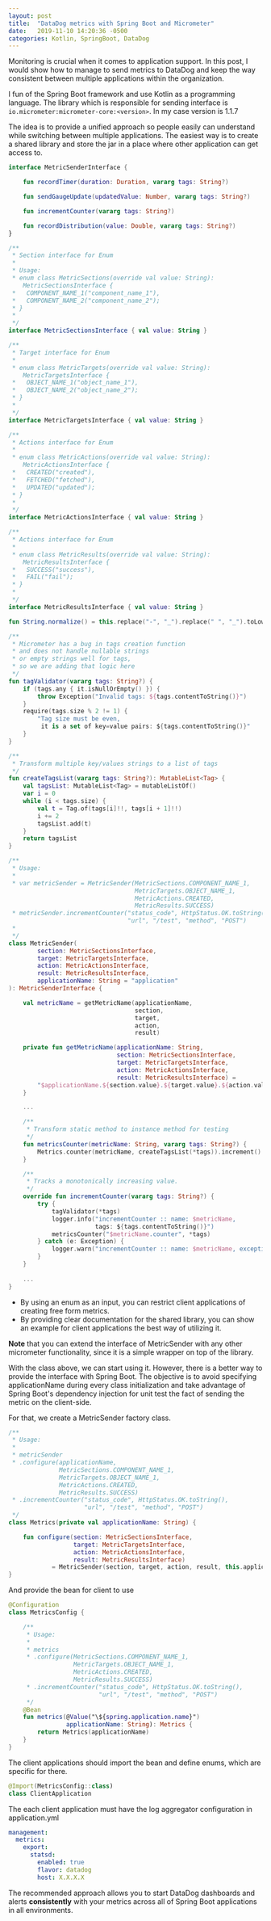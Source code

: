 ```yaml
---
layout: post
title:  "DataDog metrics with Spring Boot and Micrometer"
date:   2019-11-10 14:20:36 -0500
categories: Kotlin, SpringBoot, DataDog
---
```


Monitoring is crucial when it comes to application support. In this post, I would show how to manage to send metrics to
DataDog and keep the way consistent between multiple applications within the organization.

I fun of the Spring Boot framework and use Kotlin as a programming language. The library which is responsible for sending
interface is `io.micrometer:micrometer-core:<version>`. In my case version is 1.1.7

The idea is to provide a unified approach so people easily can understand while switching between multiple applications.
The easiest way is to create a shared library and store the jar in a place where other application can get access to.

```kotlin
interface MetricSenderInterface {

    fun recordTimer(duration: Duration, vararg tags: String?)

    fun sendGaugeUpdate(updatedValue: Number, vararg tags: String?)

    fun incrementCounter(vararg tags: String?)

    fun recordDistribution(value: Double, vararg tags: String?)
}

/**
 * Section interface for Enum
 *
 * Usage:
 * enum class MetricSections(override val value: String):
    MetricSectionsInterface {
 *   COMPONENT_NAME_1("component_name_1"),
 *   COMPONENT_NAME_2("component_name_2");
 * }
 *
 */
interface MetricSectionsInterface { val value: String }

/**
 * Target interface for Enum
 *
 * enum class MetricTargets(override val value: String):
    MetricTargetsInterface {
 *   OBJECT_NAME_1("object_name_1"),
 *   OBJECT_NAME_2("object_name_2");
 * }
 *
 */
interface MetricTargetsInterface { val value: String }

/**
 * Actions interface for Enum
 *
 * enum class MetricActions(override val value: String):
    MetricActionsInterface {
 *   CREATED("created"),
 *   FETCHED("fetched"),
 *   UPDATED("updated");
 * }
 *
 */
interface MetricActionsInterface { val value: String }

/**
 * Actions interface for Enum
 *
 * enum class MetricResults(override val value: String):
    MetricResultsInterface {
 *   SUCCESS("success"),
 *   FAIL("fail");
 * }
 *
 */
interface MetricResultsInterface { val value: String }

fun String.normalize() = this.replace("-", "_").replace(" ", "_").toLowerCase()

/**
 * Micrometer has a bug in tags creation function
 * and does not handle nullable strings
 * or empty strings well for tags,
 * so we are adding that logic here
 */
fun tagValidator(vararg tags: String?) {
    if (tags.any { it.isNullOrEmpty() }) {
        throw Exception("Invalid tags: ${tags.contentToString()}")
    }
    require(tags.size % 2 != 1) { 
        "Tag size must be even,
         it is a set of key=value pairs: ${tags.contentToString()}"
    }
}

/**
 * Transform multiple key/values strings to a list of tags
 */
fun createTagsList(vararg tags: String?): MutableList<Tag> {
    val tagsList: MutableList<Tag> = mutableListOf()
    var i = 0
    while (i < tags.size) {
        val t = Tag.of(tags[i]!!, tags[i + 1]!!)
        i += 2
        tagsList.add(t)
    }
    return tagsList
}

/**
 * Usage:
 *
 * var metricSender = MetricSender(MetricSections.COMPONENT_NAME_1,
                                   MetricTargets.OBJECT_NAME_1,
                                   MetricActions.CREATED,
                                   MetricResults.SUCCESS)
 * metricSender.incrementCounter("status_code", HttpStatus.OK.toString(),
                                 "url", "/test", "method", "POST")
 *
 */
class MetricSender(
        section: MetricSectionsInterface,
        target: MetricTargetsInterface,
        action: MetricActionsInterface,
        result: MetricResultsInterface,
        applicationName: String = "application"
): MetricSenderInterface {

    val metricName = getMetricName(applicationName,
                                   section,
                                   target,
                                   action,
                                   result)

    private fun getMetricName(applicationName: String,
                              section: MetricSectionsInterface,
                              target: MetricTargetsInterface,
                              action: MetricActionsInterface,
                              result: MetricResultsInterface) = 
        "$applicationName.${section.value}.${target.value}.${action.value}.${result.value}".normalize()
    }

    ...

    /**
     * Transform static method to instance method for testing
     */
    fun metricsCounter(metricName: String, vararg tags: String?) {
        Metrics.counter(metricName, createTagsList(*tags)).increment()
    }

    /**
     * Tracks a monotonically increasing value.
     */
    override fun incrementCounter(vararg tags: String?) {
        try {
            tagValidator(*tags)
            logger.info("incrementCounter :: name: $metricName,
                        tags: ${tags.contentToString()}")
            metricsCounter("$metricName.counter", *tags)
        } catch (e: Exception) {
            logger.warn("incrementCounter :: name: $metricName, exception: $e")
        }
    }
    
    ...
}
```

* By using an enum as an input, you can restrict client applications of creating free form metrics.
* By providing clear documentation for the shared library, you can show an example for client applications the best way of
utilizing it.

**Note** that you can extend the interface of MetricSender with any other micrometer functionality,
since it is a simple wrapper on top of the library.

With the class above, we can start using it. However, there is a better way to provide the interface with Spring Boot.
The objective is to avoid specifying applicationName during every class initialization
and take advantage of Spring Boot's dependency injection for unit test the fact of sending the metric on the client-side.

For that, we create a MetricSender factory class.

```kotlin
/**
 * Usage:
 *
 * metricSender
 * .configure(applicationName,
              MetricSections.COMPONENT_NAME_1,
              MetricTargets.OBJECT_NAME_1,
              MetricActions.CREATED,
              MetricResults.SUCCESS)
 * .incrementCounter("status_code", HttpStatus.OK.toString(),
                     "url", "/test", "method", "POST")
 */
class Metrics(private val applicationName: String) {

    fun configure(section: MetricSectionsInterface,
                  target: MetricTargetsInterface,
                  action: MetricActionsInterface,
                  result: MetricResultsInterface)
            = MetricSender(section, target, action, result, this.applicationName)
}
```

And provide the bean for client to use

```kotlin
@Configuration
class MetricsConfig {

    /**
     * Usage:
     *
     * metrics
     * .configure(MetricSections.COMPONENT_NAME_1,
                  MetricTargets.OBJECT_NAME_1,
                  MetricActions.CREATED,
                  MetricResults.SUCCESS)
     * .incrementCounter("status_code", HttpStatus.OK.toString(),
                         "url", "/test", "method", "POST")
     */
    @Bean
    fun metrics(@Value("\${spring.application.name}")
                applicationName: String): Metrics {
        return Metrics(applicationName)
    }
}
```

The client applications should import the bean and define enums, which are specific for there.

```kotlin
@Import(MetricsConfig::class)
class ClientApplication
```

The each client application must have the log aggregator configuration in application.yml
```yaml
management:
  metrics:
    export:
      statsd:
        enabled: true
        flavor: datadog
        host: X.X.X.X
```

The recommended approach allows you to start DataDog dashboards and alerts **consistently**
with your metrics across all of Spring Boot applications in all environments.




